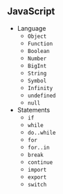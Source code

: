 ## JavaScript

- Language
  - `Object`
  - `Function`
  - `Boolean`
  - `Number`
  - `BigInt`
  - `String`
  - `Symbol`
  - `Infinity`
  - `undefined`
  - `null`
- Statements
  - `if`
  - `while`
  - `do..while`
  - `for`
  - `for..in`
  - `break`
  - `continue`
  - `import`
  - `export`
  - `switch`
  
